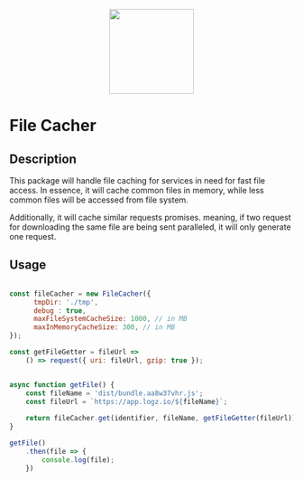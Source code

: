 <p align="center">
  <a href="http://logz.io">
    <img height="150px" src="https://logz.io/wp-content/uploads/2017/06/new-logzio-logo.png">
  </a>
</p>

# File Cacher

## Description
This package will handle file caching for services in need for fast file access.
In essence, it will cache common files in memory, while less common files will be accessed from file system.

Additionally, it will cache similar requests promises. meaning, if two request for downloading the same file are being sent paralleled, it will only generate one request.

## Usage

```js

const fileCacher = new FileCacher({
      tmpDir: './tmp',
      debug : true,
      maxFileSystemCacheSize: 1000, // in MB
      maxInMemoryCacheSize: 300, // in MB
});

const getFileGetter = fileUrl => 
    () => request({ uri: fileUrl, gzip: true });


async function getFile() {
    const fileName = 'dist/bundle.aa8w37vhr.js';
    const fileUrl = `https://app.logz.io/${fileName}`;
    
    return fileCacher.get(identifier, fileName, getFileGetter(fileUrl)); 
}

getFile()
    .then(file => {
        console.log(file);
    })

```